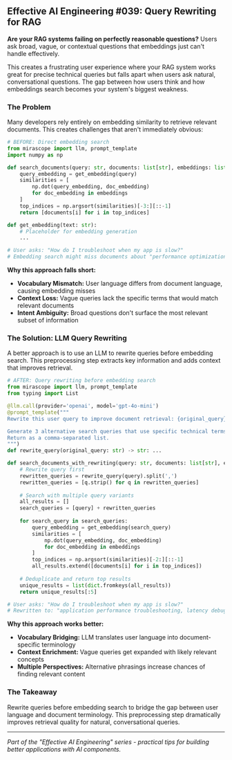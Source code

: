 ## Effective AI Engineering #039: Query Rewriting for RAG

**Are your RAG systems failing on perfectly reasonable questions?** Users ask broad, vague, or contextual questions that embeddings just can't handle effectively.

This creates a frustrating user experience where your RAG system works great for precise technical queries but falls apart when users ask natural, conversational questions. The gap between how users think and how embeddings search becomes your system's biggest weakness.

### The Problem

Many developers rely entirely on embedding similarity to retrieve relevant documents. This creates challenges that aren't immediately obvious:

```python
# BEFORE: Direct embedding search
from mirascope import llm, prompt_template
import numpy as np

def search_documents(query: str, documents: list[str], embeddings: list) -> list[str]:
    query_embedding = get_embedding(query)
    similarities = [
        np.dot(query_embedding, doc_embedding) 
        for doc_embedding in embeddings
    ]
    top_indices = np.argsort(similarities)[-3:][::-1]
    return [documents[i] for i in top_indices]

def get_embedding(text: str):
    # Placeholder for embedding generation
    ...

# User asks: "How do I troubleshoot when my app is slow?"
# Embedding search might miss documents about "performance optimization" or "latency debugging"
```

**Why this approach falls short:**

- **Vocabulary Mismatch:** User language differs from document language, causing embedding misses
- **Context Loss:** Vague queries lack the specific terms that would match relevant documents
- **Intent Ambiguity:** Broad questions don't surface the most relevant subset of information

### The Solution: LLM Query Rewriting

A better approach is to use an LLM to rewrite queries before embedding search. This preprocessing step extracts key information and adds context that improves retrieval.

```python
# AFTER: Query rewriting before embedding search
from mirascope import llm, prompt_template
from typing import List

@llm.call(provider='openai', model='gpt-4o-mini')
@prompt_template("""
Rewrite this user query to improve document retrieval: {original_query}

Generate 3 alternative search queries that use specific technical terms likely to appear in documentation.
Return as a comma-separated list.
""")
def rewrite_query(original_query: str) -> str: ...

def search_documents_with_rewriting(query: str, documents: list[str], embeddings: list) -> list[str]:
    # Rewrite query first
    rewritten_queries = rewrite_query(query).split(',')
    rewritten_queries = [q.strip() for q in rewritten_queries]
    
    # Search with multiple query variants
    all_results = []
    search_queries = [query] + rewritten_queries
    
    for search_query in search_queries:
        query_embedding = get_embedding(search_query)
        similarities = [
            np.dot(query_embedding, doc_embedding) 
            for doc_embedding in embeddings
        ]
        top_indices = np.argsort(similarities)[-2:][::-1]
        all_results.extend([documents[i] for i in top_indices])
    
    # Deduplicate and return top results
    unique_results = list(dict.fromkeys(all_results))
    return unique_results[:5]

# User asks: "How do I troubleshoot when my app is slow?"
# Rewritten to: "application performance troubleshooting, latency debugging, slow response optimization"
```

**Why this approach works better:**

- **Vocabulary Bridging:** LLM translates user language into document-specific terminology
- **Context Enrichment:** Vague queries get expanded with likely relevant concepts
- **Multiple Perspectives:** Alternative phrasings increase chances of finding relevant content

### The Takeaway

Rewrite queries before embedding search to bridge the gap between user language and document terminology. This preprocessing step dramatically improves retrieval quality for natural, conversational queries.

---
*Part of the "Effective AI Engineering" series - practical tips for building better applications with AI components.*
